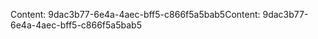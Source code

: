 <span data-ttu-id="3248e-101">Content: 9dac3b77-6e4a-4aec-bff5-c866f5a5bab5</span><span class="sxs-lookup"><span data-stu-id="3248e-101">Content: 9dac3b77-6e4a-4aec-bff5-c866f5a5bab5</span></span>